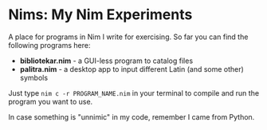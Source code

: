 Nims: My Nim Experiments
===

A place for programs in Nim I write for exercising. So far you can find the following programs here:

* **bibliotekar.nim** - a GUI-less program to catalog files
* **palitra.nim** - a desktop app to input different Latin (and some other) symbols

Just type `nim c -r PROGRAM_NAME.nim` in your terminal to compile and run the program you want to use.

In case something is "unnimic" in my code, remember I came from Python.
